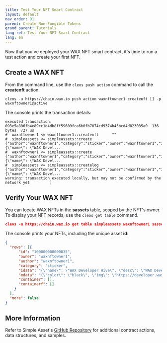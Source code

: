 ```yaml
---
title: Test Your NFT Smart Contract 
layout: default
nav_order: 91
parent: Create Non-Fungible Tokens
grand_parent: Tutorials
lang-ref: Test Your NFT Smart Contract 
lang: en
---
```


Now that you've deployed your WAX NFT smart contract, it's time to run a test action and create your first NFT.

## Create a WAX NFT

From the command line, use the `cleos push action` command to call the **createnft** action.

```shell
cleos -u https://chain.wax.io push action waxnftowner1 createnft [] -p waxnftowner1@active
```

The console prints the transaction details:

```shell
executed transaction: 093e5a806fb4e89cc1d4db8ff59609fca6b0fb7074cd9374b45bcd4d823035a0  136 bytes  727 us
#  waxnftowner1 <= waxnftowner1::createnft      ""
#  simpleassets <= simpleassets::create         {"author":"waxnftowner1","category":"sticker","owner":"waxnftowner1","idata":"{\"name\": \"WAX Devel...
#  waxnftowner1 <= simpleassets::create         {"author":"waxnftowner1","category":"sticker","owner":"waxnftowner1","idata":"{\"name\": \"WAX Devel...
#  simpleassets <= simpleassets::createlog      {"author":"waxnftowner1","category":"sticker","owner":"waxnftowner1","idata":"{\"name\": \"WAX Devel...
warning: transaction executed locally, but may not be confirmed by the network yet         ]
```

## Verify Your WAX NFT

You can locate WAX NFTs in the **sassets** table, scoped by the NFT's owner. To display your NFT records, use the `cleos get table` command.

```json
cleos -u https://chain.wax.io get table simpleassets waxnftowner1 sassets  
```

The console prints your NFTs, including the unique asset **id**:

```json
{
  "rows": [{
      "id": "100000000000035",
      "owner": "waxnftowner1",
      "author": "waxnftowner1",
      "category": "sticker",
      "idata": "{\"name\": \"WAX Developer Hive\", \"desc\": \"WAX Developer Hive Sticker\" }",
      "mdata": "{\"color\": \"black\", \"img\": \"https://developer.wax.io/img/wax_sticker.png\" }",
      "container": [],
      "containerf": []
    }
  ],
  "more": false
}     
```

## More Information

Refer to Simple Asset's <a href="https://github.com/CryptoLions/SimpleAssets" target="_blank">GitHub Repository</a> for additional contract actions, data structures, and samples. 



